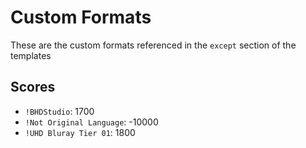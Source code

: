 # Custom Formats
These are the custom formats referenced in the `except` section of the templates

## Scores
- `!BHDStudio`: 1700
- `!Not Original Language`: -10000
- `!UHD Bluray Tier 01`: 1800
